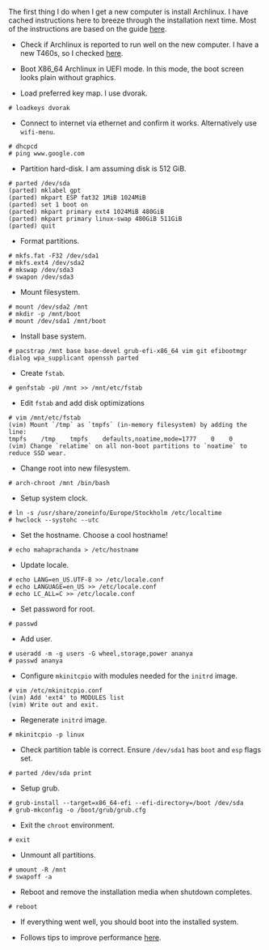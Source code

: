 The first thing I do when I get a new computer is install Archlinux. I have cached instructions here to breeze through the installation next time.
Most of the instructions are based on the guide [here](https://gist.github.com/mattiaslundberg/8620837).

- Check if Archlinux is reported to run well on the new computer. I have a new T460s, so I checked [here](https://wiki.archlinux.org/index.php/Lenovo_ThinkPad_T460s).

- Boot X86_64 Archlinux in UEFI mode. In this mode, the boot screen looks plain without graphics.

- Load preferred key map. I use dvorak.

```
# loadkeys dvorak
```

- Connect to internet via ethernet and confirm it works. Alternatively use `wifi-menu`.

```
# dhcpcd
# ping www.google.com
```

- Partition hard-disk. I am assuming disk is 512 GiB.

```
# parted /dev/sda
(parted) mklabel gpt
(parted) mkpart ESP fat32 1MiB 1024MiB
(parted) set 1 boot on
(parted) mkpart primary ext4 1024MiB 480GiB
(parted) mkpart primary linux-swap 480GiB 511GiB
(parted) quit
```

- Format partitions.

```
# mkfs.fat -F32 /dev/sda1
# mkfs.ext4 /dev/sda2
# mkswap /dev/sda3
# swapon /dev/sda3
```

- Mount filesystem.

```
# mount /dev/sda2 /mnt
# mkdir -p /mnt/boot
# mount /dev/sda1 /mnt/boot
```

- Install base system.

```
# pacstrap /mnt base base-devel grub-efi-x86_64 vim git efibootmgr dialog wpa_supplicant openssh parted
```

- Create `fstab`.

```
# genfstab -pU /mnt >> /mnt/etc/fstab
```

- Edit `fstab` and add disk optimizations

```
# vim /mnt/etc/fstab
(vim) Mount `/tmp` as `tmpfs` (in-memory filesystem) by adding the line:
tmpfs    /tmp    tmpfs    defaults,noatime,mode=1777    0    0
(vim) Change `relatime` on all non-boot partitions to `noatime` to reduce SSD wear.
```

- Change root into new filesystem.

```
# arch-chroot /mnt /bin/bash
```

- Setup system clock.

```
# ln -s /usr/share/zoneinfo/Europe/Stockholm /etc/localtime
# hwclock --systohc --utc
```

- Set the hostname. Choose a cool hostname!

```
# echo mahaprachanda > /etc/hostname
```

- Update locale.

```
# echo LANG=en_US.UTF-8 >> /etc/locale.conf
# echo LANGUAGE=en_US >> /etc/locale.conf
# echo LC_ALL=C >> /etc/locale.conf
```

- Set password for root.

```
# passwd
```

- Add user.

```
# useradd -m -g users -G wheel,storage,power ananya
# passwd ananya
```

- Configure `mkinitcpio` with modules needed for the `initrd` image.

```
# vim /etc/mkinitcpio.conf
(vim) Add 'ext4' to MODULES list
(vim) Write out and exit.
```

- Regenerate `initrd` image.

```
# mkinitcpio -p linux
```

- Check partition table is correct. Ensure `/dev/sda1` has `boot` and `esp` flags set.

```
# parted /dev/sda print
```

- Setup grub.

```
# grub-install --target=x86_64-efi --efi-directory=/boot /dev/sda
# grub-mkconfig -o /boot/grub/grub.cfg
```

- Exit the `chroot` environment.

```
# exit
```

- Unmount all partitions.

```
# umount -R /mnt
# swapoff -a
```

- Reboot and remove the installation media when shutdown completes.

```
# reboot
```

- If everything went well, you should boot into the installed system.

- Follows tips to improve performance [here](https://wiki.archlinux.org/index.php/Improving_performance).
